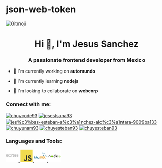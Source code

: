# json-web-token

<a href="https://gitmoji.dev">
  <img src="https://img.shields.io/badge/gitmoji-%20😜%20😍-FFDD67.svg?style=flat-square" alt="Gitmoji">
</a>

<h1 align="center">Hi 👋, I'm Jesus Sanchez</h1>
<h3 align="center">A passionate frontend developer from Mexico</h3>

- 🔭 I’m currently working on **automundo**

- 🌱 I’m currently learning **nodejs**

- 👯 I’m looking to collaborate on **webcorp**

<h3 align="left">Connect with me:</h3>
<p align="left">
<a href="https://codepen.io/chuycode93" target="blank"><img align="center" src="https://raw.githubusercontent.com/rahuldkjain/github-profile-readme-generator/master/src/images/icons/Social/codepen.svg" alt="chuycode93" height="30" width="40" /></a>
<a href="https://twitter.com/jesestsana93" target="blank"><img align="center" src="https://raw.githubusercontent.com/rahuldkjain/github-profile-readme-generator/master/src/images/icons/Social/twitter.svg" alt="jesestsana93" height="30" width="40" /></a>
<a href="https://linkedin.com/in/jes%c3%bas-esteban-s%c3%a1nchez-alc%c3%a1ntara-9009ba133" target="blank"><img align="center" src="https://raw.githubusercontent.com/rahuldkjain/github-profile-readme-generator/master/src/images/icons/Social/linked-in-alt.svg" alt="jes%c3%bas-esteban-s%c3%a1nchez-alc%c3%a1ntara-9009ba133" height="30" width="40" /></a>
<a href="https://codesandbox.com/chuyunam93" target="blank"><img align="center" src="https://cdn.jsdelivr.net/npm/simple-icons@3.0.1/icons/codesandbox.svg" alt="chuyunam93" height="30" width="40" /></a>
<a href="https://fb.com/chuyesteban93" target="blank"><img align="center" src="https://raw.githubusercontent.com/rahuldkjain/github-profile-readme-generator/master/src/images/icons/Social/facebook.svg" alt="chuyesteban93" height="30" width="40" /></a>
<a href="https://instagram.com/chuyesteban93" target="blank"><img align="center" src="https://raw.githubusercontent.com/rahuldkjain/github-profile-readme-generator/master/src/images/icons/Social/instagram.svg" alt="chuyesteban93" height="30" width="40" /></a>
</p>

<h3 align="left">Languages and Tools:</h3>
<p align="left"> <a href="https://expressjs.com" target="_blank"> <img src="https://raw.githubusercontent.com/devicons/devicon/master/icons/express/express-original-wordmark.svg" alt="express" width="40" height="40"/> </a> <a href="https://developer.mozilla.org/en-US/docs/Web/JavaScript" target="_blank"> <img src="https://raw.githubusercontent.com/devicons/devicon/master/icons/javascript/javascript-original.svg" alt="javascript" width="40" height="40"/> </a> <a href="https://www.mysql.com/" target="_blank"> <img src="https://raw.githubusercontent.com/devicons/devicon/master/icons/mysql/mysql-original-wordmark.svg" alt="mysql" width="40" height="40"/> </a> <a href="https://nodejs.org" target="_blank"> <img src="https://raw.githubusercontent.com/devicons/devicon/master/icons/nodejs/nodejs-original-wordmark.svg" alt="nodejs" width="40" height="40"/> </a> </p>
